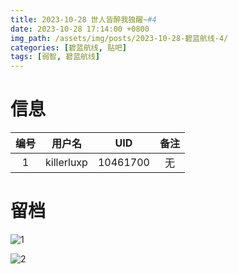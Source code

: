 ```yaml
---
title: 2023-10-28 世人皆醉我独醒~#4
date: 2023-10-28 17:14:00 +0800
img_path: /assets/img/posts/2023-10-28-碧蓝航线-4/
categories: [碧蓝航线, 贴吧]
tags: [弱智, 碧蓝航线]
---
```


# 信息

| 编号 |   用户名   |   UID    | 备注 |
| :--: | :--------: | :------: | :--: |
|  1   | killerluxp | 10461700 |  无  |

# 留档

![1](1.jpg)

![2](2.jpg)